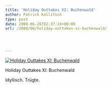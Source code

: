 ```yaml
---
title: 'Holiday Outtakes XI: Buchenwald'
author: Patrick Kollitsch
type: post
date: 2008-06-26T02:37:24+00:00
url: /2008/06/holiday-outtakes-xi-buchenwald/




---
```

<div class="flickr">
  <a href="http://www.flickr.com/photos/schreibblogade/2612953255/" title="Holiday Outtakes XI: Buchenwald"><img src="//farm4.static.flickr.com/3061/2612953255_59ab9082fe.jpg" alt="Holiday Outtakes XI: Buchenwald" /></a></p> 
  
  <p>
    Holiday Outtakes XI: Buchenwald
  </p>
</div>

Idyllisch. Trügte.
